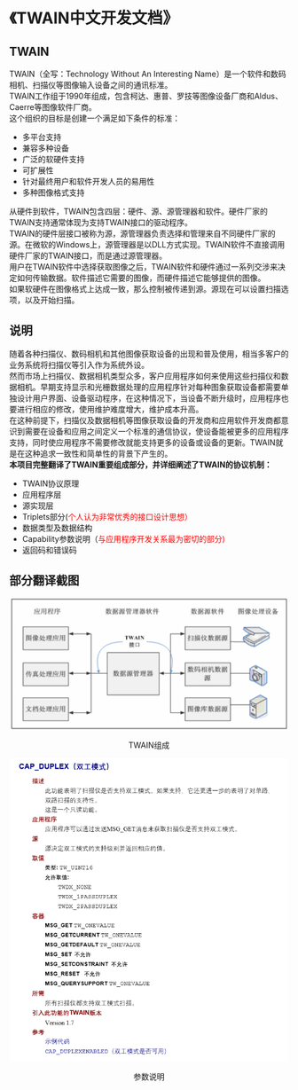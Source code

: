 《TWAIN中文开发文档》
===================================================

TWAIN
----------
TWAIN（全写：Technology Without An Interesting Name）是一个软件和数码相机、扫描仪等图像输入设备之间的通讯标准。  
TWAIN工作组于1990年组成，包含柯达、惠普、罗技等图像设备厂商和Aldus、Caerre等图像软件厂商。  
这个组织的目标是创建一个满足如下条件的标准：  

- 多平台支持
- 兼容多种设备
- 广泛的软硬件支持
- 可扩展性
- 针对最终用户和软件开发人员的易用性
- 多种图像格式支持  

从硬件到软件，TWAIN包含四层：硬件、源、源管理器和软件。硬件厂家的TWAIN支持通常体现为支持TWAIN接口的驱动程序。  
TWAIN的硬件层接口被称为源，源管理器负责选择和管理来自不同硬件厂家的源。在微软的Windows上，源管理器是以DLL方式实现。TWAIN软件不直接调用硬件厂家的TWAIN接口，而是通过源管理器。  
用户在TWAIN软件中选择获取图像之后，TWAIN软件和硬件通过一系列交涉来决定如何传输数据。软件描述它需要的图像，而硬件描述它能够提供的图像。  
如果软硬件在图像格式上达成一致，那么控制被传递到源。源现在可以设置扫描选项，以及开始扫描。  

说明
----------
随着各种扫描仪、数码相机和其他图像获取设备的出现和普及使用，相当多客户的业务系统将扫描仪等引入作为系统外设。  
然而市场上扫描仪、数据相机类型众多，客户应用程序如何来使用这些扫描仪和数据相机。早期支持显示和光栅数据处理的应用程序针对每种图象获取设备都需要单独设计用户界面、设备驱动程序，在这种情况下，当设备不断升级时，应用程序也要进行相应的修改，使用维护难度增大，维护成本升高。  
在这种前提下，扫描仪及数据相机等图像获取设备的开发商和应用软件开发商都意识到需要在设备和应用之间定义一个标准的通信协议，使设备能被更多的应用程序支持，同时使应用程序不需要修改就能支持更多的设备或设备的更新。TWAIN就是在这种追求一致性和简单性的背景下产生的。  
**本项目完整翻译了TWAIN重要组成部分，并详细阐述了TWAIN的协议机制：**

- TWAIN协议原理
- 应用程序层
- 源实现层
- Triplets部分(<font color="red">个人认为非常优秀的接口设计思想）</font>
- 数据类型及数据结构
- Capability参数说明（<font color="red">与应用程序开发关系最为密切的部分)</font>
- 返回码和错误码

部分翻译截图
----------

![](/specImg/TWAIN.png)
<p align = "center">TWAIN组成</p>

![](specImg/capability.png)
<p align = "center">参数说明</p>


